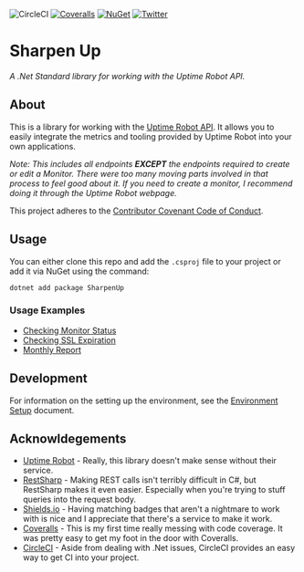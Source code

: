 ![CircleCI](https://img.shields.io/circleci/build/github/IanKnighton/SharpenUp?label=Circle%20CI&style=for-the-badge&logo=CircleCI)
[![Coveralls](https://img.shields.io/coveralls/github/IanKnighton/SharpenUp?style=for-the-badge)](https://coveralls.io/github/IanKnighton/SharpenUp)
[![NuGet](https://img.shields.io/nuget/v/SharpenUp?color=pink&logo=nuget&style=for-the-badge)](https://www.nuget.org/packages/KnightonDev.SharpenUp/)
[![Twitter](https://img.shields.io/twitter/follow/ProbablyNotIan?style=for-the-badge)](https://twitter.com/ProbablyNotIan)

# Sharpen Up

*A .Net Standard library for working with the Uptime Robot API.*

## About

This is a library for working with the [Uptime Robot API](https://uptimerobot.com/api). It allows you to easily integrate the metrics and tooling provided by Uptime Robot into your own applications.

*Note: This includes all endpoints **EXCEPT** the endpoints required to create or edit a Monitor. There were too many moving parts involved in that process to feel good about it. If you need to create a monitor, I recommend doing it through the Uptime Robot webpage.*

This project adheres to the [Contributor Covenant Code of Conduct](CODE_OF_CONDUCT.md).

## Usage

You can either clone this repo and add the `.csproj` file to your project or add it via NuGet using the command:

```console
dotnet add package SharpenUp
```

### Usage Examples

- [Checking Monitor Status](UsageExamples/CheckMonitorStatus.md)
- [Checking SSL Expiration](UsageExamples/CheckSSL.md)
- [Monthly Report](UsageExamples/ShareHolderReport.md)

## Development

For information on the setting up the environment, see the [Environment Setup](UsageExamples/EnvironmentSetup.md) document.

## Acknowldegements 

- [Uptime Robot](https://uptimerobot.com/) - Really, this library doesn't make sense without their service. 
- [RestSharp](http://restsharp.org/) - Making REST calls isn't terribly difficult in C#, but RestSharp makes it even easier. Especially when you're trying to stuff queries into the request body.
- [Shields.io](https://shields.io/) - Having matching badges that aren't a nightmare to work with is nice and I appreciate that there's a service to make it work. 
- [Coveralls](https://coveralls.io/) - This is my first time really messing with code coverage. It was pretty easy to get my foot in the door with Coveralls. 
- [CircleCI](https://circleci.com/) - Aside from dealing with .Net issues, CircleCI provides an easy way to get CI into your project. 